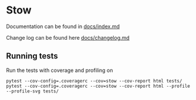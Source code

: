 # Stow

Documentation can be found in [docs/index.md](docs/index.md)

Change log can be found here [docs/changelog.md](docs/changelog.md)

## Running tests

Run the tests with coverage and profiling on

```
pytest --cov-config=.coveragerc --cov=stow --cov-report html tests/
pytest --cov-config=.coveragerc --cov=stow --cov-report html --profile --profile-svg tests/
```
